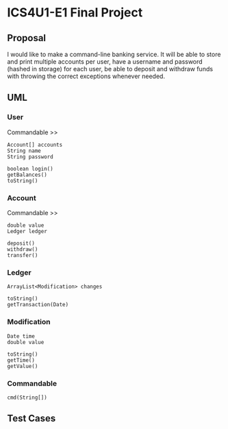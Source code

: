 # ICS4U1-E1 Final Project
## Proposal
I would like to make a command-line banking service. It will be able to store and print multiple accounts per user, have a username and password (hashed in storage) for each user, be able to deposit and withdraw funds with throwing the correct exceptions whenever needed.
## UML
### User
Commandable >>
```
Account[] accounts
String name
String password
```
```
boolean login()
getBalances()
toString()
```
### Account
Commandable >>
```
double value
Ledger ledger
```
```
deposit()
withdraw()
transfer()
```
### Ledger
```
ArrayList<Modification> changes
```
```
toString()
getTransaction(Date)
```
### Modification
```
Date time
double value
```
```
toString()
getTime()
getValue()
```
### Commandable
```
cmd(String[])
```
## Test Cases
